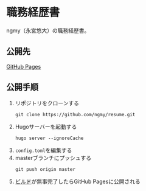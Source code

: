 # 職務経歴書
ngmy（永宮悠大）の職務経歴書。

## 公開先
[GitHub Pages](https://ngmy.github.io/resume/)

## 公開手順
1. リポジトリをクローンする
   ```console
   git clone https://github.com/ngmy/resume.git
   ```
2. Hugoサーバーを起動する
   ```console
   hugo server --ignoreCache
   ```
3. `config.toml`を編集する
4. masterブランチにプッシュする
   ```console
   git push origin master
   ```
5. [ビルド](https://github.com/ngmy/resume/actions/workflows/gh-pages.yml)が無事完了したらGitHub Pagesに公開される
